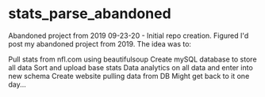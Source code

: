 # stats_parse_abandoned
Abandoned project from 2019
09-23-20 - Initial repo creation. Figured I'd post my abandoned project from 2019. The idea was to:

Pull stats from nfl.com using beautifulsoup
Create mySQL database to store all data
Sort and upload base stats
Data analytics on all data and enter into new schema
Create website pulling data from DB
Might get back to it one day...

